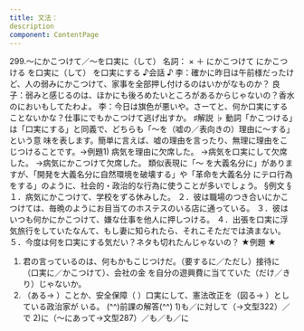 ```yaml
---
title: 文法：
description
component: ContentPage
---
```



299.～にかこつけて／～を口実に（して）
名詞： × ＋ にかこつけて にかこつける を口実に（して） を口実にする
♪会話 ♪
李：確かに昨日は午前様だったけど、人の弱みにかこつけて、家事を全部押し付けるのはいかがなものか？
良子：弱みと感じるのは、ほかにも後ろめたいところがあるからじゃないの？香水のにおいもしてたわよ。
李：今日は旗色が悪いや。さーてと、何か口実にすることないかな？仕事にでもかこつけて逃げ出すか。
♯解説 ♭
動詞「かこつける」は「口実にする」と同義で、どちらも「～を（嘘の／表向きの）理由に～する」という意 味を表します。簡単に言えば、嘘の理由を言ったり、無理に理由をこじつけることです。→例題1)
病気を理由に欠席した。
→病気を口実にして欠席した。
→病気にかこつけて欠席した。
類似表現に「～ を大義名分に」がありますが、「開発を大義名分に自然環境を破壊する」や「革命を大義名分 にテロ行為をする」のように、社会的・政治的な行為に使うことが多いでしょう。
§例文 §
１．病気にかこつけて、学校をずる休みした。
２．彼は職場のつき合いにかこつけては、毎晩のようにお目当てのホステスのいる店に通っている。
３．彼はいつも何かにかこつけて、嫌な仕事を他人に押しつける。
４．出張を口実に浮気旅行をしていたなんて、もし妻に知られたら、それこそただでは済まない。
５．今度は何を口実にする気だい？ネタも切れたんじゃないの？
★例題 ★
1) 君の言っているのは、何もかもこじつけだ。（要するに／ただし）接待に（口実に／かこつけて）、会社の金 を自分の遊興費に当てていた（だけ／きり）じゃないか。
2) （ある→ ）ことか、安全保障（ ）口実にして、憲法改正を（図る→ ）としている政治家が いる。
(^^)前課の解答(^^)
1)も／に対して（→文型322）／で
2)に（～にあって→文型287）／も／も／に
